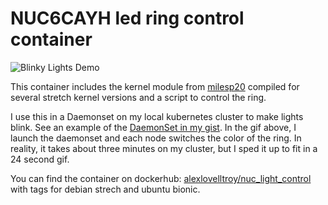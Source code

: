 # NUC6CAYH led ring control container

![Blinky Lights Demo](DaemonSetDemo.gif)

This container includes the kernel module from [milesp20](https://github.com/milesp20/intel_nuc_led) compiled for several stretch kernel versions and a script to control the ring.

I use this in a Daemonset on my local kubernetes cluster to make lights blink.  See an example of the [DaemonSet in my gist](https://gist.github.com/alexlovelltroy/346a9f5200e7b3711e452c3e05fd9b9e).  In the gif above, I launch the daemonset and each node switches the color of the ring.  In reality, it takes about three minutes on my cluster, but I sped it up to fit in a 24 second gif.

You can find the container on dockerhub: [alexlovelltroy/nuc_light_control](https://hub.docker.com/r/alexlovelltroy/nuc_light_control) with tags for debian strech and ubuntu bionic.
